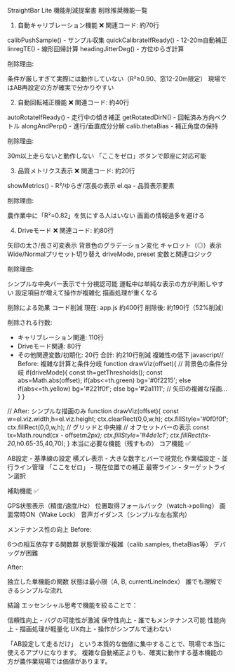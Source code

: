StraightBar Lite 機能削減提案書
削除推奨機能一覧
1. 自動キャリブレーション機能 ❌
関連コード: 約70行

calibPushSample() - サンプル収集
quickCalibrateIfReady() - 12-20m自動補正
linregTE() - 線形回帰計算
headingJitterDeg() - 方位ゆらぎ計算

削除理由:

条件が厳しすぎて実際には動作していない（R²≥0.90、窓12-20m限定）
現場ではAB再設定の方が確実で分かりやすい

2. 自動回転補正機能 ❌
関連コード: 約40行

autoRotateIfReady() - 走行中の傾き補正
getRotatedDirN() - 回転済み方向ベクトル
alongAndPerp() - 進行/垂直成分分解
calib.thetaBias - 補正角度の保持

削除理由:

30m以上走らないと動作しない
「ここをゼロ」ボタンで即座に対応可能

3. 品質メトリクス表示 ❌
関連コード: 約20行

showMetrics() - R²/ゆらぎ/窓長の表示
el.qa - 品質表示要素

削除理由:

農作業中に「R²=0.82」を気にする人はいない
画面の情報過多を避ける

4. Driveモード ❌
関連コード: 約80行

矢印の太さ/長さ可変表示
背景色のグラデーション変化
キャロット（◎）表示
Wide/Normalプリセット切り替え
driveMode, preset 変数と関連ロジック

削除理由:

シンプルな中央バー表示で十分視認可能
運転中は単純な表示の方が判断しやすい
設定項目が増えて操作が複雑化
描画処理が重くなる

削除による効果
コード削減
現在: app.js 約400行
削除後: 約190行（52%削減）

削除される行数:
- キャリブレーション関連: 110行
- Driveモード関連: 80行
- その他関連変数/初期化: 20行
合計: 約210行削減
複雑性の低下
javascript// Before: 複雑な計算と条件分岐
function drawViz(offset){
  // 背景色の条件分岐
  if(driveMode){
    const th=getThresholds();
    const abs=Math.abs(offset);
    if(abs<=th.green) bg='#0f2215'; 
    else if(abs<=th.yellow) bg='#221f0f'; 
    else bg='#2a1111';
    // 矢印の複雑な描画...
  }
}

// After: シンプルな描画のみ
function drawViz(offset){
  const w=el.viz.width,h=el.viz.height;
  ctx.clearRect(0,0,w,h);
  ctx.fillStyle='#0f0f0f';
  ctx.fillRect(0,0,w,h);
  // グリッドと中央線
  // オフセットバーの表示
  const tx=Math.round(cx - offset*m2px);
  ctx.fillStyle='#4de1c1';
  ctx.fillRect(tx-20,h*0.65-35,40,70);
}
本当に必要な機能（残すもの）
コア機能 ✅

AB設定 - 基準線の設定
横ズレ表示 - 大きな数字とバーで視覚化
作業幅設定 - 並行ライン管理
「ここをゼロ」 - 現在位置での補正
最寄ライン - ターゲットライン選択

補助機能 ✅

GPS状態表示（精度/速度/Hz）
位置取得フォールバック（watch→polling）
画面常時ON（Wake Lock）
音声ガイダンス（シンプルな左右案内）

メンテナンス性の向上
Before:

6つの相互依存する関数群
状態管理が複雑（calib.samples, thetaBias等）
デバッグが困難

After:

独立した単機能の関数
状態は最小限（A, B, currentLineIndex）
誰でも理解できるシンプルな流れ

結論
エッセンシャル思考で機能を絞ることで：

信頼性向上 - バグの可能性が激減
保守性向上 - 誰でもメンテナンス可能
性能向上 - 描画処理が軽量化
UX向上 - 操作がシンプルで迷わない

「AB設定して走るだけ」 という本質的な価値に集中することで、現場で本当に使えるアプリになります。
複雑な自動補正よりも、確実に動作する基本機能の方が農作業現場では価値があります。
